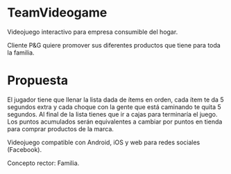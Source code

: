 # TeamVideogame

Videojuego interactivo para empresa consumible del hogar.

Cliente P&G quiere promover sus diferentes productos que tiene para toda la familia.

# Propuesta
El jugador tiene que llenar la lista dada de ítems en orden, cada ítem te da 5 segundos extra y cada choque con la gente que está caminando te quita 5 segundos. Al final de la lista tienes que ir a cajas para terminaría el juego.
Los puntos acumulados serán equivalentes a cambiar por puntos en tienda para comprar productos de la marca.

Videojuego compatible con Android, iOS y web para redes sociales (Facebook).

Concepto rector: Familia.
